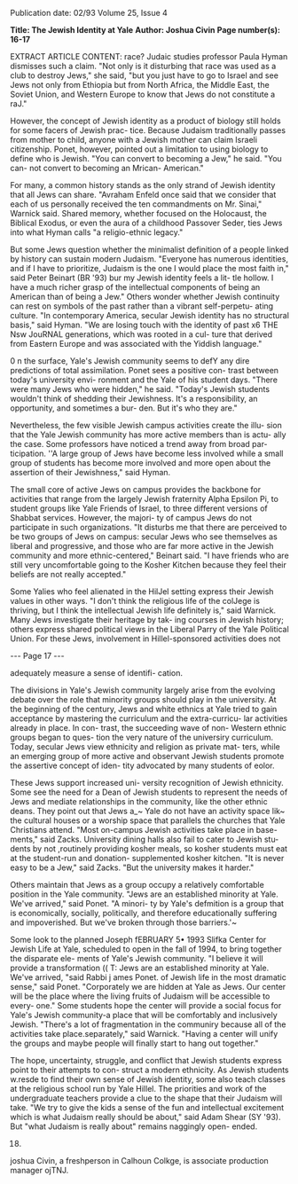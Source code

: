 Publication date: 02/93
Volume 25, Issue 4

**Title: The Jewish Identity at Yale**
**Author: Joshua Civin**
**Page number(s): 16-17**

EXTRACT ARTICLE CONTENT:
race? Judaic studies professor Paula 
Hyman dismisses such a claim. "Not 
only is it disturbing that race was used 
as a club to destroy Jews," she said, 
"but you just have to go to Israel and 
see Jews not only from Ethiopia but 
from North Africa, the Middle East, 
the Soviet Union, and Western Europe 
to know that Jews do not constitute a 
raJ." 

However, the concept of Jewish 
identity as a product of biology still 
holds for some facers of Jewish prac-
tice. Because Judaism traditionally 
passes from mother to child, anyone 
with a Jewish mother can claim Israeli 
citizenship. Ponet, however, pointed 
out a limitation to using biology to 
define who is Jewish. "You can convert 
to becoming a Jew," he said. "You can-
not convert to becoming an Mrican-
American." 

For many, a common history 
stands as the only strand of Jewish 
identity that all Jews can share. 
"Avraham Enfeld once said that we 
consider that each of us personally 
received the ten commandments on 
Mr. Sinai," Warnick said. Shared 
memory, whether focused on the 
Holocaust, the Biblical Exodus, or 
even the aura of a childhood Passover 
Seder, ties Jews into what Hyman calls 
"a religio-ethnic legacy." 

But some Jews question whether 
the minimalist definition of a people 
linked by history can sustain modern 
Judaism. "Everyone has numerous 
identities, and if I have to prioritize, 
Judaism is the one I would place the 
most faith in," said Peter Beinart (BR 
'93) bur my Jewish identity feels a lit-
tle hollow. I have a much richer grasp 
of the intellectual components of 
being an American than of being a 
Jew." Others wonder whether Jewish 
continuity can rest on symbols of the 
past rather than a vibrant self-perpetu-
ating culture. "In contemporary 
America, secular Jewish identity has no 
structural basis," said Hyman. "We are 
losing touch with the identity of past
x6 THE Nsw JouRNAL 
generations, which was rooted in a cul-
ture that derived from Eastern Europe 
and was associated with the Yiddish 
language." 

0 
n the surface, Yale's Jewish 
community seems to defY any 
dire predictions of total 
assimilation. Ponet sees a positive con-
trast between today's university envi-
ronment and the Yale of his student 
days. "There were many Jews who 
were hidden," he said. "Today's Jewish 
students wouldn't think of shedding 
their Jewishness. It's a responsibility, 
an opportunity, and sometimes a bur-
den. But it's who they are." 

Nevertheless, the few visible 
Jewish campus activities create the illu-
sion that the Yale Jewish community 
has more active members than is actu-
ally the case. Some professors have 
noticed a trend away from broad par-
ticipation. ''A large group of Jews have 
become less involved while a small 
group of students has become more 
involved and more open about the 
assertion of their Jewishness," said 
Hyman. 

The small core of active Jews on 
campus provides the backbone for 
activities that range from the largely 
Jewish fraternity Alpha Epsilon Pi, to 
student groups like Yale Friends of 
Israel, to three different versions of 
Shabbat services. However, the majori-
ty of campus Jews do not participate 
in such organizations. "It disturbs me 
that there are perceived to be two 
groups of Jews on campus: secular 
Jews who see themselves as liberal and 
progressive, and those who are far 
more active in the Jewish community 
and more ethnic-centered," Beinart 
said. "I have friends who are still very 
uncomfortable going to the Kosher 
Kitchen because they feel their beliefs 
are not really accepted." 

Some Yalies who feel alienated in 
the HilJel setting express their Jewish 
values in other ways. "I don't think the 
religious life of the colJege is thriving, 
but I think the intellectual Jewish life 
definitely is," said Warnick. Many 
Jews investigate their heritage by tak-
ing courses in Jewish history; others 
express shared political views in the 
Liberal Parry of the Yale Political 
Union. For these Jews, involvement in 
Hillel-sponsored activities does not 


--- Page 17 ---

adequately measure a sense of identifi-
cation. 

The divisions in Yale's Jewish 
community largely arise from the 
evolving debate over the role that 
minority groups should play in the 
university. At the beginning of the 
century, Jews and white ethnics at Yale 
tried to gain acceptance by mastering 
the curriculum and the extra-curricu-
lar activities already in place. In con-
trast, the succeeding wave of non-
Western ethnic groups began to ques-
tion the very nature of the universiry 
curriculum. Today, secular Jews view 
ethnicity and religion as private mat-
ters, while an emerging group of more 
active and observant Jewish students 
promote the assertive concept of iden-
tity advocated by many students of 
eolor. 

These Jews support increased uni-
versity recognition of Jewish ethnicity. 
Some see the need for a Dean of 
Jewish students to represent the needs 
of Jews and mediate relationships in 
the community, like the other ethnic 
deans. They point out that Jews a_~ 
Yale do not have an activity space lik~ 
the cultural houses or a worship space 
that parallels the churches that Yale 
Christians attend. "Most on-campus 
Jewish activities take place in base-
ments," said Zacks. University dining 
halls also fail to cater to Jewish stu-
dents by not ,routinely providing 
kosher meals, so kosher students must 
eat at the student-run and donation-
supplemented kosher kitchen. "It is 
never easy to be a Jew," said Zacks. 
"But the university makes it harder." 

Others maintain that Jews as a 
group occupy a relatively comfortable 
position in the Yale community. "Jews 
are an established minority at Yale. 
We've arrived," said Ponet. "A minori-
ty by Yale's defmition is a group that is 
economically, socially, politically, and 
therefore educationally suffering and 
impoverished. But we've broken 
through those barriers.'~ 

Some look to the planned Joseph 
fEBRUARY 5• 1993 
Slifka Center for Jewish Life at Yale, 
scheduled to open in the fall of 1994, 
to bring together the disparate ele-
ments of Yale's Jewish community. "I 
believe it will provide a transformation 
(( T: Jews are an 
established minority 
at Yale. We've 
arrived, "said Rabbi 
j ames Ponet. 
of Jewish life in the most dramatic 
sense," said Ponet. "Corporately we are 
hidden at Yale as Jews. Our center will 
be the place where the living fruits of 
Judaism will be accessible to every-
one." Some students hope the center 
will provide a social focus for Yale's 
Jewish community-a place that will 
be comfortably and inclusively Jewish. 
"There's a lot of fragmentation in the 
communiry because all of the activities 
take place.separately," said Warnick. 
"Having a center will unify the groups 
and maybe people will finally start to 
hang out together." 

The hope, uncertainty, struggle, 
and conflict that Jewish students 
express point to their attempts to con-
struct a modern ethnicity. As Jewish 
students w.resde to find their own 
sense of Jewish identity, some also 
teach classes at the religious school run 
by Yale Hillel. The priorities and 
work of the undergraduate teachers 
provide a clue to the shape that their 
Judaism will take. "We try to give the 
kids a sense of the fun and intellectual 
excitement which is what Judaism 
really should be about," said Adam 
Shear (SY '93). But "what Judaism is 
really about" remains naggingly open-
ended. 

18) 
joshua Civin, a freshperson in Calhoun 
Colkge, is associate production manager 
ojTNJ.